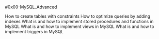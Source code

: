 #0x00-MySQL_Advanced

How to create tables with constraints
How to optimize queries by adding indexes
What is and how to implement stored procedures and functions in MySQL
What is and how to implement views in MySQL
What is and how to implement triggers in MySQL
